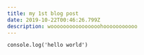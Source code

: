 ```yaml
---
title: my 1st blog post
date: 2019-10-22T00:46:26.799Z
description: woooooooooooooooohooooooooooo
---
```



```JS
console.log('hello world')
```
